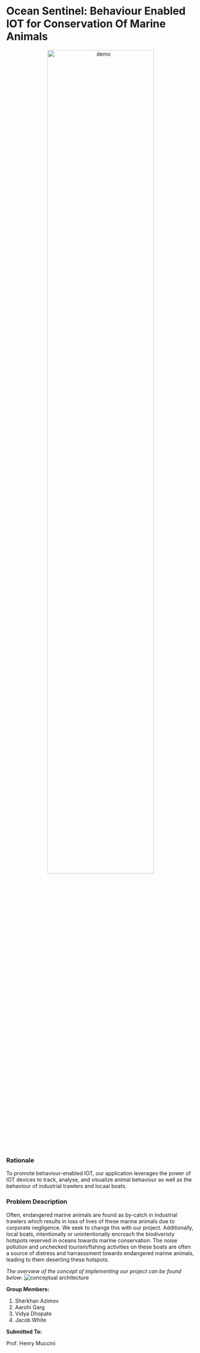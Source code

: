 # Ocean Sentinel: Behaviour Enabled IOT for Conservation Of Marine Animals

<p align="center">
  <img src="assets/dashboard.png" alt="demo" width="75%"/>
</p>


### Rationale
To promote behaviour-enabled IOT, our application leverages the power of IOT devices to track, analyse, and visualize animal behaviour as well as the behaviour of industrial trawlers and locaal boats.

### Problem Description
Often, endangered marine animals are found as by-catch in industrial trawlers which results in loss of lives of these marine animals due to corporate negligence. We seek to change this with our project. Additionally, local boats, intentionally or unintentionally encroach the biodiveristy hotspots reserved in oceans towards marine conservation. The noise pollution and unchecked tourism/fishing activities on these boats are often a source of distress and harrasssment towards endangered marine animals, leading to them deserting these hotspots.


_The overview of the concept of implementing our project can be found below_:
![conceptual architecture](/assets/concept.jpg)



**Group Members:**
1. Sherkhan Azimov
2. Aarohi Garg
3. Vidya Dhopate
4. Jacob White

**Submitted To:**

Prof. Henry Muccini
